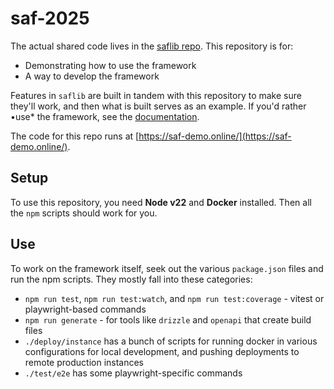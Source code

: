 # saf-2025

The actual shared code lives in the [saflib repo](https://github.com/sderickson/saflib). This repository is for:

- Demonstrating how to use the framework
- A way to develop the framework

Features in `saflib` are built in tandem with this repository to make sure they'll work, and then what is built serves as an example. If you'd rather •use\* the framework, see the [documentation](https://docs.saf-demo.online/#setup).

The code for this repo runs at [https://saf-demo.online/](https://saf-demo.online/).

## Setup

To use this repository, you need **Node v22** and **Docker** installed. Then all the `npm` scripts should work for you.

## Use

To work on the framework itself, seek out the various `package.json` files and run the npm scripts. They mostly fall into these categories:

- `npm run test`, `npm run test:watch`, and `npm run test:coverage` - vitest or playwright-based commands
- `npm run generate` - for tools like `drizzle` and `openapi` that create build files
- `./deploy/instance` has a bunch of scripts for running docker in various configurations for local development, and pushing deployments to remote production instances
- `./test/e2e` has some playwright-specific commands
